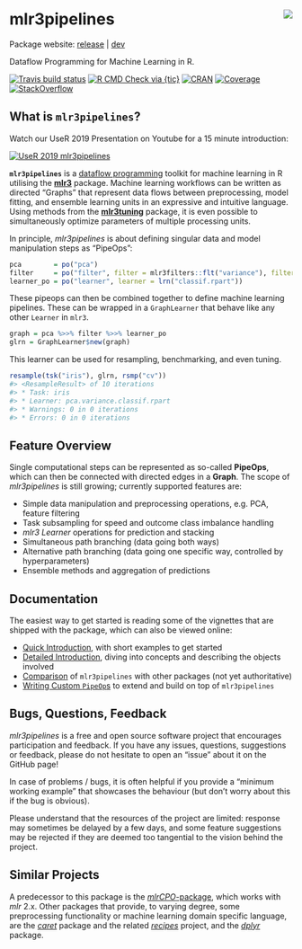 
# mlr3pipelines <img src="man/figures/logo.png" align="right" />

Package website: [release](https://mlr3pipelines.mlr-org.com/) |
[dev](https://mlr3pipelines.mlr-org.com/dev)

Dataflow Programming for Machine Learning in R.

<!-- badges: start -->

[![Travis build
status](https://travis-ci.org/mlr-org/mlr3pipelines.svg?branch=master)](https://travis-ci.org/mlr-org/mlr3pipelines)
[![R CMD Check via
{tic}](https://img.shields.io/github/workflow/status/mlr-org/mlr3pipelines/R%20CMD%20Check%20via%20%7Btic%7D?logo=github&label=R%20CMD%20Check%20via%20%7Btic%7D&style=flat-square)](https://github.com/mlr-org/mlr3pipelines/actions)
[![CRAN](https://www.r-pkg.org/badges/version/mlr3pipelines)](https://cran.r-project.org/package=mlr3pipelines)
[![Coverage](https://codecov.io/github/mlr-org/mlr3pipelines/branch/master/graphs/badge.svg)](https://codecov.io/github/mlr-org/mlr3pipelines)
[![StackOverflow](https://img.shields.io/badge/stackoverflow-mlr3-orange.svg)](https://stackoverflow.com/questions/tagged/mlr3)
<!-- badges: end -->

## What is `mlr3pipelines`?

Watch our UseR 2019 Presentation on Youtube for a 15 minute
introduction:

[![UseR 2019
mlr3pipelines](https://img.youtube.com/vi/gEW5RxkbQuQ/0.jpg)](https://www.youtube.com/watch?v=gEW5RxkbQuQ)

**`mlr3pipelines`** is a [dataflow
programming](https://en.wikipedia.org/wiki/Dataflow_programming) toolkit
for machine learning in R utilising the
**[mlr3](https://github.com/mlr-org/mlr3)** package. Machine learning
workflows can be written as directed “Graphs” that represent data flows
between preprocessing, model fitting, and ensemble learning units in an
expressive and intuitive language. Using methods from the
**[mlr3tuning](https://github.com/mlr-org/mlr3tuning)** package, it is
even possible to simultaneously optimize parameters of multiple
processing units.

In principle, *mlr3pipelines* is about defining singular data and model
manipulation steps as “PipeOps”:

``` r
pca        = po("pca")
filter     = po("filter", filter = mlr3filters::flt("variance"), filter.frac = 0.5)
learner_po = po("learner", learner = lrn("classif.rpart"))
```

These pipeops can then be combined together to define machine learning
pipelines. These can be wrapped in a `GraphLearner` that behave like any
other `Learner` in `mlr3`.

``` r
graph = pca %>>% filter %>>% learner_po
glrn = GraphLearner$new(graph)
```

This learner can be used for resampling, benchmarking, and even tuning.

``` r
resample(tsk("iris"), glrn, rsmp("cv"))
#> <ResampleResult> of 10 iterations
#> * Task: iris
#> * Learner: pca.variance.classif.rpart
#> * Warnings: 0 in 0 iterations
#> * Errors: 0 in 0 iterations
```

## Feature Overview

Single computational steps can be represented as so-called **PipeOps**,
which can then be connected with directed edges in a **Graph**. The
scope of *mlr3pipelines* is still growing; currently supported features
are:

  - Simple data manipulation and preprocessing operations, e.g. PCA,
    feature filtering
  - Task subsampling for speed and outcome class imbalance handling
  - *mlr3* *Learner* operations for prediction and stacking
  - Simultaneous path branching (data going both ways)
  - Alternative path branching (data going one specific way, controlled
    by hyperparameters)
  - Ensemble methods and aggregation of predictions

## Documentation

The easiest way to get started is reading some of the vignettes that are
shipped with the package, which can also be viewed online:

  - [Quick Introduction](https://mlr3book.mlr-org.com/pipelines.html),
    with short examples to get started
  - [Detailed
    Introduction](https://mlr-org.github.io/mlr3pipelines/articles/introduction.html),
    diving into concepts and describing the objects involved
  - [Comparison](https://mlr3pipelines.mlr-org.com/articles/comparison_mlr3pipelines_mlr_sklearn.html)
    of `mlr3pipelines` with other packages (not yet authoritative)
  - [Writing Custom
    `PipeOp`s](https://mlr3book.mlr-org.com/extending-mlr3pipelines.html)
    to extend and build on top of `mlr3pipelines`

## Bugs, Questions, Feedback

*mlr3pipelines* is a free and open source software project that
encourages participation and feedback. If you have any issues,
questions, suggestions or feedback, please do not hesitate to open an
“issue” about it on the GitHub page\!

In case of problems / bugs, it is often helpful if you provide a
“minimum working example” that showcases the behaviour (but don’t
worry about this if the bug is obvious).

Please understand that the resources of the project are limited:
response may sometimes be delayed by a few days, and some feature
suggestions may be rejected if they are deemed too tangential to the
vision behind the project.

## Similar Projects

A predecessor to this package is the
[*mlrCPO*-package](https://github.com/mlr-org/mlrCPO), which works with
*mlr* 2.x. Other packages that provide, to varying degree, some
preprocessing functionality or machine learning domain specific
language, are the *[caret](https://github.com/topepo/caret)* package and
the related *[recipes](https://tidymodels.github.io/recipes/)* project,
and the *[dplyr](https://github.com/tidyverse/dplyr)* package.
